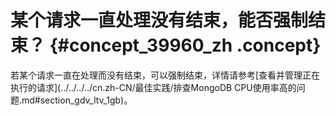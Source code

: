 # 某个请求一直处理没有结束，能否强制结束？ {#concept_39960_zh .concept}

若某个请求一直在处理而没有结束，可以强制结束，详情请参考[查看并管理正在执行的请求](../../../../cn.zh-CN/最佳实践/排查MongoDB CPU使用率高的问题.md#section_gdv_ltv_1gb)。

